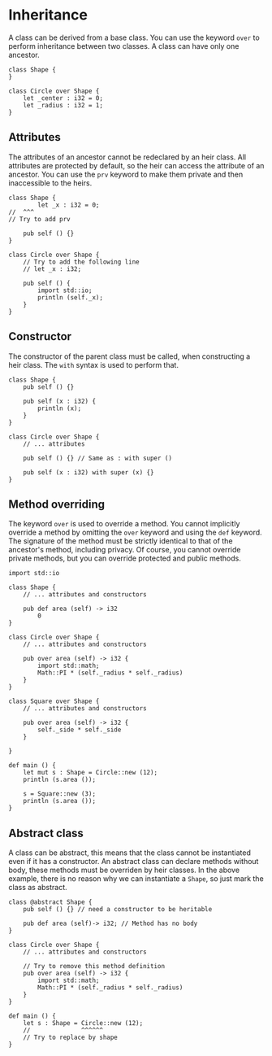 # Inheritance

A class can be derived from a base class. You can use the keyword
`over` to perform inheritance between two classes. A class can have
only one ancestor.

```ymir
class Shape {
}

class Circle over Shape {
	let _center : i32 = 0;
	let _radius : i32 = 1;
}
```

## Attributes

The attributes of an ancestor cannot be redeclared by an heir
class. All attributes are protected by default, so the heir can access
the attribute of an ancestor. You can use the `prv` keyword to make
them private and then inaccessible to the heirs.

```ymir
class Shape {
	    let _x : i32 = 0;
//  ^^^
// Try to add prv
	
	pub self () {}
}

class Circle over Shape {
	// Try to add the following line 
	// let _x : i32;
	
	pub self () {
		import std::io;
		println (self._x);
	}	
}
```

## Constructor

The constructor of the parent class must be called, when constructing
a heir class. The `with` syntax is used to perform that.


```ymir
class Shape {	
	pub self () {}
	
	pub self (x : i32) {
		println (x);
	}
}

class Circle over Shape {
	// ... attributes 
	
	pub self () {} // Same as : with super ()
	
	pub self (x : i32) with super (x) {}
}
```

## Method overriding

The keyword `over` is used to override a method. You cannot implicitly
override a method by omitting the `over` keyword and using the `def`
keyword. The signature of the method must be strictly identical to
that of the ancestor's method, including privacy. Of course,
you cannot override private methods, but you can override protected
and public methods.

```ymir
import std::io
	
class Shape {
	// ... attributes and constructors
	
	pub def area (self) -> i32 
		0
}

class Circle over Shape {
	// ... attributes and constructors
	
	pub over area (self) -> i32 {
		import std::math;
		Math::PI * (self._radius * self._radius)
	}
}

class Square over Shape {
	// ... attributes and constructors
		
	pub over area (self) -> i32 {
		self._side * self._side
	}
	
}

def main () {
	let mut s : Shape = Circle::new (12);
	println (s.area ());
	
	s = Square::new (3);
	println (s.area ());	
}
```

## Abstract class

A class can be abstract, this means that the class cannot be
instantiated even if it has a constructor. An abstract class can declare
methods without body, these methods must be overriden by heir
classes. In the above example, there is no reason why we can
instantiate a `Shape`, so just mark the class as abstract.

```ymir
class @abstract Shape {
	pub self () {} // need a constructor to be heritable
	
	pub def area (self)-> i32; // Method has no body
}

class Circle over Shape {
	// ... attributes and constructors
	
	// Try to remove this method definition
	pub over area (self) -> i32 {
		import std::math;
		Math::PI * (self._radius * self._radius)
	}
}

def main () {
	let s : Shape = Circle::new (12);
	//              ^^^^^^
	// Try to replace by shape
}
```


